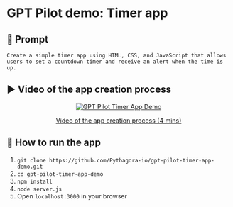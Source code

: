# GPT Pilot demo: Timer app
## 💬 Prompt
`Create a simple timer app using HTML, CSS, and JavaScript that allows users to set a countdown timer and receive an alert when the time is up.`

## ▶️ Video of the app creation process
<div align="center">
  <a href="https://youtu.be/CMN3W18zfiE"><img src="https://github-production-user-asset-6210df.s3.amazonaws.com/10895136/262329515-08a83630-ad60-4fd1-9c74-ac17d18ff0f0.gif" alt="GPT Pilot Timer App Demo"></a>
</div>

<p align=center>
  <a target="_blank" href="https://youtu.be/CMN3W18zfiE">Video of the app creation process (4 mins)</a>
</p>

## 🚦 How to run the app
1. `git clone https://github.com/Pythagora-io/gpt-pilot-timer-app-demo.git`
2. `cd gpt-pilot-timer-app-demo`
3. `npm install`
4. `node server.js`
5. Open `localhost:3000` in your browser
